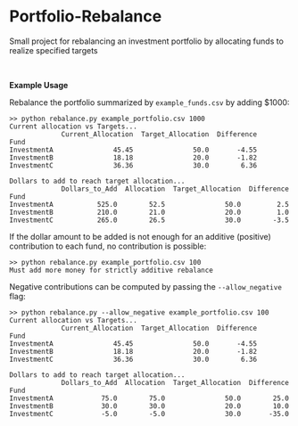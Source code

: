 # Portfolio-Rebalance
Small project for rebalancing an investment portfolio by allocating funds to realize specified targets

<br>

**Example Usage**

Rebalance the portfolio summarized by `example_funds.csv` by adding $1000:
```
>> python rebalance.py example_portfolio.csv 1000
Current allocation vs Targets...
             Current_Allocation  Target_Allocation  Difference
Fund                                                          
InvestmentA               45.45               50.0       -4.55
InvestmentB               18.18               20.0       -1.82
InvestmentC               36.36               30.0        6.36

Dollars to add to reach target allocation...
             Dollars_to_Add  Allocation  Target_Allocation  Difference
Fund                                                                  
InvestmentA           525.0        52.5               50.0         2.5
InvestmentB           210.0        21.0               20.0         1.0
InvestmentC           265.0        26.5               30.0        -3.5
```

If the dollar amount to be added is not enough for an additive (positive) contribution to each fund, no contribution is possible:

```
>> python rebalance.py example_portfolio.csv 100
Must add more money for strictly additive rebalance
```

Negative contributions can be computed by passing the `--allow_negative` flag:

```
>> python rebalance.py --allow_negative example_portfolio.csv 100
Current allocation vs Targets...
             Current_Allocation  Target_Allocation  Difference
Fund                                                          
InvestmentA               45.45               50.0       -4.55
InvestmentB               18.18               20.0       -1.82
InvestmentC               36.36               30.0        6.36

Dollars to add to reach target allocation...
             Dollars_to_Add  Allocation  Target_Allocation  Difference
Fund                                                                  
InvestmentA            75.0        75.0               50.0        25.0
InvestmentB            30.0        30.0               20.0        10.0
InvestmentC            -5.0        -5.0               30.0       -35.0
```
